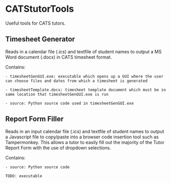 # CATStutorTools
Useful tools for CATS tutors.

## Timesheet Generator
Reads in a calendar file (.ics) and textfile of student names to output a MS Word document (.docx) in CATS timesheet format.

Contains\:

	- timesheetGenGUI.exe: executable which opens up a GUI where the user can choose files and dates from which a timesheet is generated
	
	- timesheetTemplate.docx: timesheet template document which must be in same location that timesheetGenGUI.exe is run
	
	- source: Python source code used in timesheetGenGUI.exe


## Report Form Filler
Reads in an input calendar file (.ics) and textfile of student names to
output a Javascript file to copy/paste into a browser code insertion tool such as
Tampermonkey. This allows a tutor to easily fill out the majority of the Tutor Report 
Form with the use of dropdown selections.

Contains\:

	- source: Python source code
	
	TODO: executable
